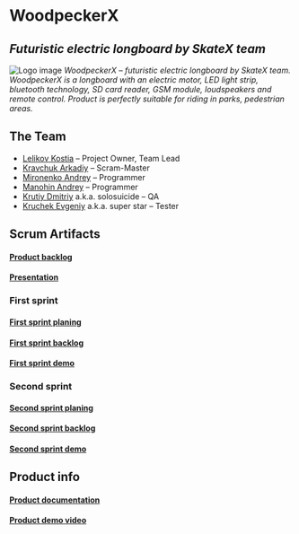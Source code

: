 # WoodpeckerX
## _Futuristic electric longboard by SkateX team_
![Logo image](https://github.com/kostiaLelikov1/Electric-longboard/blob/master/images/12.png?size=20)
_WoodpeckerX – futuristic electric longboard by SkateX team. WoodpeckerX is a longboard with an electric motor, LED light strip, bluetooth technology, SD card reader, GSM module, loudspeakers and remote control. Product is perfectly suitable for riding in parks, pedestrian areas._
## The Team
* [Lelikov Kostia](https://github.com/kostiaLelikov1) – Project Owner, Team Lead
* [Kravchuk Arkadiy](https://github.com/akrava) – Scram-Master
* [Mironenko Andrey](https://github.com/andrewms2013) – Programmer
* [Manohin Andrey](https://github.com/andreyTheGreatest) – Programmer
* [Krutiy Dmitriy](https://github.com/solosuic1de) a.k.a. solosuicide – QA
* [Kruchek Evgeniy](https://github.com/jekson116) a.k.a. super star – Tester
## Scrum Artifacts
#### [Product backlog](https://docs.google.com/spreadsheets/d/1xxkGlk2hjKkQS1MSRXkc62yn5U38qhXYwr5ac_axtIg/edit#gid=0)
#### [Presentation](https://docs.google.com/presentation/d/1o4HtbTpDQHj44VpTtHM0bb8bDkfQZvOu_UuFTB63brw/edit?hl=en#slide=id.p)
### First sprint
#### [First sprint planing](https://docs.google.com/document/d/16wmqc1ohFcV402ai0LdHJWnsBJdKb5z2yd7qzx52OGs/edit#heading=h.48ybijulfkx4)
#### [First sprint backlog](https://docs.google.com/spreadsheets/d/1xxkGlk2hjKkQS1MSRXkc62yn5U38qhXYwr5ac_axtIg/edit#gid=448353816)
#### [First sprint demo](https://docs.google.com/presentation/d/1cFGdCLcGrm4uPy8s277kPFnK8yh6NcE4IxXFbU6LkjQ/edit?usp=sharing)
### Second sprint
#### [Second sprint planing](https://docs.google.com/document/d/1428_qkWQeknMYFGGXQ5bzrGk_VYAX8Hp34I7HpldqN4/)
#### [Second sprint backlog](https://docs.google.com/spreadsheets/d/1xxkGlk2hjKkQS1MSRXkc62yn5U38qhXYwr5ac_axtIg/edit#gid=425177193)
#### [Second sprint demo](https://docs.google.com/presentation/d/1lGmtDzmpLtdN30ApqFl8LyvYJNuLPjPRA0mJFqYZqxs/edit?usp=sharing)
## Product info  
#### [Product documentation](https://github.com/progbase/Electric-longboard/wiki/%D0%93%D0%BE%D0%BB%D0%BE%D0%B2%D0%BD%D0%B0-%D1%81%D1%82%D0%BE%D1%80%D1%96%D0%BD%D0%BA%D0%B0)
#### [Product demo video](https://drive.google.com/open?id=1aqvSdRRg43BPn8l3zXRBF7AayMHzpDEF)
